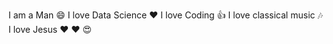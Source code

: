 I am a Man :smile:
I love Data Science :heart:
I love Coding :+1:
      I love classical music :notes:
      I love Jesus :heart: :heart: :heart_eyes:
    
